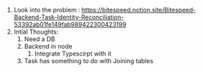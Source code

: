 1. Look into the problem : https://bitespeed.notion.site/Bitespeed-Backend-Task-Identity-Reconciliation-53392ab01fe149fab989422300423199
2. Intial Thoughts:
   1. Need a DB
   2. Backend in node
      1. Integrate Typescirpt with it
   3. Task has something to do with Joining tables
